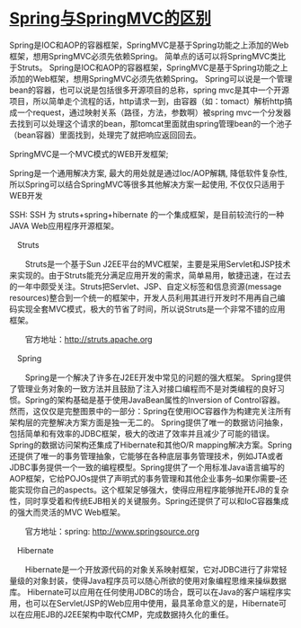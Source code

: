 # [Spring与SpringMVC的区别](https://www.cnblogs.com/rainbow70626/p/9784938.html)



Spring是IOC和AOP的容器框架，SpringMVC是基于Spring功能之上添加的Web框架，想用SpringMVC必须先依赖Spring。
简单点的话可以将SpringMVC类比于Struts。
Spring是IOC和AOP的容器框架，SpringMVC是基于Spring功能之上添加的Web框架，想用SpringMVC必须先依赖Spring。
Spring可以说是一个管理bean的容器，也可以说是包括很多开源项目的总称，spring mvc是其中一个开源项目，所以简单走个流程的话，http请求一到，由容器（如：tomact）解析http搞成一个request，通过映射关系（路径，方法，参数啊）被spring mvc一个分发器去找到可以处理这个请求的bean，那tomcat里面就由spring管理bean的一个池子（bean容器）里面找到，处理完了就把响应返回回去。

SpringMVC是一个MVC模式的WEB开发框架;

Spring是一个通用解决方案, 最大的用处就是通过Ioc/AOP解耦, 降低软件复杂性, 所以Spring可以结合SpringMVC等很多其他解决方案一起使用, 不仅仅只适用于WEB开发

SSH:
SSH 为 struts+spring+hibernate 的一个集成框架，是目前较流行的一种JAVA Web应用程序开源框架。

　Struts

　　Struts是一个基于Sun J2EE平台的MVC框架，主要是采用Servlet和JSP技术来实现的。由于Struts能充分满足应用开发的需求，简单易用，敏捷迅速，在过去的一年中颇受关注。Struts把Servlet、JSP、自定义标签和信息资源(message resources)整合到一个统一的框架中，开发人员利用其进行开发时不用再自己编码实现全套MVC模式，极大的节省了时间，所以说Struts是一个非常不错的应用框架。

　　官方地址：http://struts.apache.org

　Spring

　　Spring是一个解决了许多在J2EE开发中常见的问题的强大框架。 Spring提供了管理业务对象的一致方法并且鼓励了注入对接口编程而不是对类编程的良好习惯。Spring的架构基础是基于使用JavaBean属性的Inversion of Control容器。然而，这仅仅是完整图景中的一部分：Spring在使用IOC容器作为构建完关注所有架构层的完整解决方案方面是独一无二的。 Spring提供了唯一的数据访问抽象，包括简单和有效率的JDBC框架，极大的改进了效率并且减少了可能的错误。Spring的数据访问架构还集成了Hibernate和其他O/R mapping解决方案。Spring还提供了唯一的事务管理抽象，它能够在各种底层事务管理技术，例如JTA或者JDBC事务提供一个一致的编程模型。Spring提供了一个用标准Java语言编写的AOP框架，它给POJOs提供了声明式的事务管理和其他企业事务–如果你需要–还能实现你自己的aspects。这个框架足够强大，使得应用程序能够抛开EJB的复杂性，同时享受着和传统EJB相关的关键服务。Spring还提供了可以和IoC容器集成的强大而灵活的MVC Web框架。

　　官方地址：spring: http://www.springsource.org

　Hibernate

　　Hibernate是一个开放源代码的对象关系映射框架，它对JDBC进行了非常轻量级的对象封装，使得Java程序员可以随心所欲的使用对象编程思维来操纵数据库。 Hibernate可以应用在任何使用JDBC的场合，既可以在Java的客户端程序实用，也可以在Servlet/JSP的Web应用中使用，最具革命意义的是，Hibernate可以在应用EJB的J2EE架构中取代CMP，完成数据持久化的重任。



